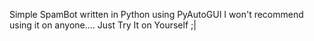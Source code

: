 Simple SpamBot written in Python using PyAutoGUI
I won't recommend using it on anyone....
Just Try It on Yourself ;|
